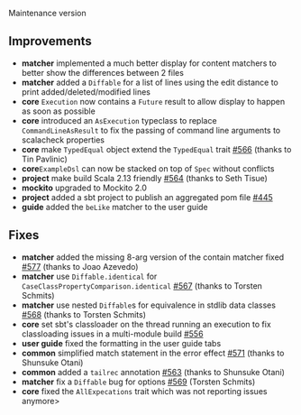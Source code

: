 Maintenance version

## Improvements

 * **matcher** implemented a much better display for content matchers to better show the differences between 2 files
 * **matcher** added a `Diffable` for a list of lines using the edit distance to print added/deleted/modified lines
 * **core** `Execution` now contains a `Future` result to allow display to happen as soon as possible
 * **core** introduced an `AsExecution` typeclass to replace `CommandLineAsResult` to fix the passing of command line arguments to scalacheck properties
 * **core** make `TypedEqual` object extend the `TypedEqual` trait [#566](https://github.com/etorreborre/specs2/issues/566) (thanks to Tin Pavlinic)
 * **core**`ExampleDsl` can now be stacked on top of `Spec` without conflicts
 * **project** make build Scala 2.13 friendly [#564](https://github.com/etorreborre/specs2/issues/564) (thanks to Seth Tisue)
 * **mockito** upgraded to Mockito 2.0
 * **project** added a sbt project to publish an aggregated pom file [#445](https://github.com/etorreborre/specs2/issues/445)
 * **guide** added the `beLike` matcher to the user guide

## Fixes

 * **matcher** added the missing 8-arg version of the contain matcher fixed [#577](https://github.com/etorreborre/specs2/issues/577) (thanks to Joao Azevedo)
 * **matcher** use `Diffable.identical` for `CaseClassPropertyComparison.identical` [#567](https://github.com/etorreborre/specs2/issues/567) (thanks to Torsten Schmits)
 * **matcher** use nested `Diffable`s for equivalence in stdlib data classes [#568](https://github.com/etorreborre/specs2/issues/568) (thanks to Torsten Schmits)
 * **core** set sbt's classloader on the thread running an execution to fix classloading issues in a multi-module build [#556](https://github.com/etorreborre/specs2/issues/556)
 * **user guide** fixed the formatting in the user guide tabs
 * **common** simplified match statement in the error effect [#571](https://github.com/etorreborre/specs2/issues/571) (thanks to Shunsuke Otani)
 * **common** added a `tailrec` annotation [#563](https://github.com/etorreborre/specs2/issues/563) (thanks to Shunsuke Otani)
 * **matcher** fix a `Diffable` bug for options [#569](https://github.com/etorreborre/specs2/issues/569) (Torsten Schmits)
 * **core** fixed the `AllExpecations` trait which was not reporting issues anymore>
